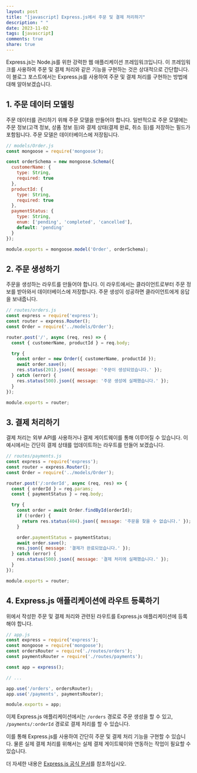 ```yaml
---
layout: post
title: "[javascript] Express.js에서 주문 및 결제 처리하기"
description: " "
date: 2023-11-02
tags: [javascript]
comments: true
share: true
---
```


Express.js는 Node.js를 위한 강력한 웹 애플리케이션 프레임워크입니다. 이 프레임워크를 사용하여 주문 및 결제 처리와 같은 기능을 구현하는 것은 상대적으로 간단합니다. 이 블로그 포스트에서는 Express.js를 사용하여 주문 및 결제 처리를 구현하는 방법에 대해 알아보겠습니다.

## 1. 주문 데이터 모델링

주문 데이터를 관리하기 위해 주문 모델을 만들어야 합니다. 일반적으로 주문 모델에는 주문 정보(고객 정보, 상품 정보 등)와 결제 상태(결제 완료, 취소 등)를 저장하는 필드가 포함됩니다. 주문 모델은 데이터베이스에 저장됩니다.

```javascript
// models/Order.js
const mongoose = require('mongoose');

const orderSchema = new mongoose.Schema({
  customerName: {
    type: String,
    required: true
  },
  productId: {
    type: String,
    required: true
  },
  paymentStatus: {
    type: String,
    enum: ['pending', 'completed', 'cancelled'],
    default: 'pending'
  }
});

module.exports = mongoose.model('Order', orderSchema);
```

## 2. 주문 생성하기

주문을 생성하는 라우트를 만들어야 합니다. 이 라우트에서는 클라이언트로부터 주문 정보를 받아와서 데이터베이스에 저장합니다. 주문 생성이 성공하면 클라이언트에게 응답을 보내줍니다.

```javascript
// routes/orders.js
const express = require('express');
const router = express.Router();
const Order = require('../models/Order');

router.post('/', async (req, res) => {
  const { customerName, productId } = req.body;

  try {
    const order = new Order({ customerName, productId });
    await order.save();
    res.status(201).json({ message: '주문이 생성되었습니다.' });
  } catch (error) {
    res.status(500).json({ message: '주문 생성에 실패했습니다.' });
  }
});

module.exports = router;
```

## 3. 결제 처리하기

결제 처리는 외부 API를 사용하거나 결제 게이트웨이를 통해 이루어질 수 있습니다. 이 예시에서는 간단히 결제 상태를 업데이트하는 라우트를 만들어 보겠습니다.

```javascript
// routes/payments.js
const express = require('express');
const router = express.Router();
const Order = require('../models/Order');

router.post('/:orderId', async (req, res) => {
  const { orderId } = req.params;
  const { paymentStatus } = req.body;

  try {
    const order = await Order.findById(orderId);
    if (!order) {
      return res.status(404).json({ message: '주문을 찾을 수 없습니다.' });
    }

    order.paymentStatus = paymentStatus;
    await order.save();
    res.json({ message: '결제가 완료되었습니다.' });
  } catch (error) {
    res.status(500).json({ message: '결제 처리에 실패했습니다.' });
  }
});

module.exports = router;
```

## 4. Express.js 애플리케이션에 라우트 등록하기

위에서 작성한 주문 및 결제 처리와 관련된 라우트를 Express.js 애플리케이션에 등록해야 합니다.

```javascript
// app.js
const express = require('express');
const mongoose = require('mongoose');
const ordersRouter = require('./routes/orders');
const paymentsRouter = require('./routes/payments');

const app = express();

// ...

app.use('/orders', ordersRouter);
app.use('/payments', paymentsRouter);

module.exports = app;
```

이제 Express.js 애플리케이션에서는 `/orders` 경로로 주문 생성을 할 수 있고, `/payments/:orderId` 경로로 결제 처리를 할 수 있습니다.

이를 통해 Express.js를 사용하여 간단히 주문 및 결제 처리 기능을 구현할 수 있습니다. 물론 실제 결제 처리를 위해서는 실제 결제 게이트웨이와 연동하는 작업이 필요할 수 있습니다.

더 자세한 내용은 [Express.js 공식 문서](https://expressjs.com/)를 참조하십시오.